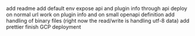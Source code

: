 add readme
add default env
expose api and plugin info through api
deploy on normal url
work on plugin info and on small openapi definition
add handling of binary files (right now the read/write is handling utf-8 data)
add prettier
finish GCP deployment
